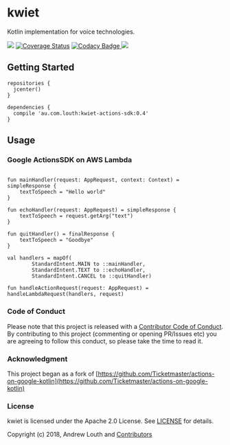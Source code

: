 # kwiet

Kotlin implementation for voice technologies.

![](https://travis-ci.org/louth/kwiet.svg?branch=master) [![Coverage Status](https://coveralls.io/repos/github/louth/kwiet/badge.svg?branch=master)](https://coveralls.io/github/louth/kwiet?branch=master) [![Codacy Badge](https://api.codacy.com/project/badge/Grade/2ef5c06312e64a55946f106532ca7b7a)](https://www.codacy.com/app/louth/kwiet?utm_source=github.com&amp;utm_medium=referral&amp;utm_content=louth/kwiet&amp;utm_campaign=Badge_Grade)[ ![](https://api.bintray.com/packages/louth/maven/kwiet/images/download.svg) ](https://bintray.com/louth/maven/kwiet/_latestVersion) 

## Getting Started

```
repositories {
  jcenter()
}

dependencies {
  compile 'au.com.louth:kwiet-actions-sdk:0.4'
}
```

## Usage

### Google ActionsSDK on AWS Lambda

```

fun mainHandler(request: AppRequest, context: Context) = simpleResponse {
    textToSpeech = "Hello world"
}

fun echoHandler(request: AppRequest) = simpleResponse {
    textToSpeech = request.getArg("text")
}

fun quitHandler() = finalResponse {
    textToSpeech = "Goodbye"
}

val handlers = mapOf(
        StandardIntent.MAIN to ::mainHandler,
        StandardIntent.TEXT to ::echoHandler,
        StandardIntent.CANCEL to ::quitHandler)

fun handleActionRequest(request: AppRequest) = handleLambdaRequest(handlers, request)

```

### Code of Conduct

Please note that this project is released with a [Contributor Code of Conduct](CODE_OF_CONDUCT.md).
By contributing to this project (commenting or opening PR/Issues etc) you are agreeing to follow this conduct, so please
take the time to read it. 

### Acknowledgment

This project began as a fork of
[https://github.com/Ticketmaster/actions-on-google-kotlin](https://github.com/Ticketmaster/actions-on-google-kotlin)

### License

kwiet is licensed under the Apache 2.0 License. See [LICENSE](LICENSE) for details.

Copyright (c) 2018, Andrew Louth and [Contributors](https://github.com/louth/kwiet/graphs/contributors)